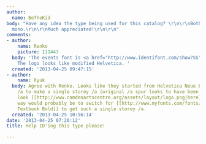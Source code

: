 ```yaml
---
author:
  name: BeTheKid
body: "Have any idea the type being used for this catalog? \r\n\r\nBoth the sans and
  mono.\r\n\r\nMuch appreciated!\r\n\r\n"
comments:
- author:
    name: Renko
    picture: 111443
  body: 'The events font is <a href="http://www.identifont.com/show?SS">OCR B</a>.
    The logo looks like modified Helvetica. '
  created: '2013-04-25 09:47:15'
- author:
    name: Ryuk
  body: Agree with Renko. Looks like they started from Helvetica Neue Bold and customized
    /a to make a single storey /a (original /a spur looks to have been kept, better
    look [[http://www.camdenartscentre.org/assets/layout/logo.png|here]]). A better
    way would probably be to switch for [[http://www.myfonts.com/fonts/linotype/helvetica/helveticatextbook-bold|Helvetica
    Textbook Bold]] to get such a single storey /a.
  created: '2013-04-25 10:56:14'
date: '2013-04-25 07:20:12'
title: Help ID'ing this type please!

---
```

